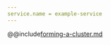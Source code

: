 ```yaml
---
service.name = example-service
---
```


@@include[forming-a-cluster.md](../includes/forming-a-cluster.md)
